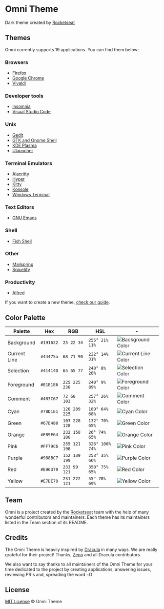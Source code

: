 # Omni Theme

Dark theme created by <a href="https://rocketseat.com.br?ref=omnitheme">Rocketseat</a>

## Themes

Omni currently supports 19 applications. You can find them below:

### Browsers

- [Firefox](https://github.com/getomni/firefox)
- [Google Chrome](https://github.com/getomni/google-chrome)
- [Vivaldi](https://github.com/getomni/Vivaldi)

### Developer tools

- [Insomnia](https://github.com/getomni/insomnia)
- [Visual Studio Code](https://github.com/getomni/visual-studio-code)

### Unix

- [Gedit](https://github.com/getomni/gedit)
- [GTK and Gnome Shell](https://github.com/getomni/gtk)
- [KDE Plasma](https://github.com/getomni/kde-plasma)
- [Ulauncher](https://github.com/getomni/ulauncher)

### Terminal Emulators

- [Alacritty](https://github.com/getomni/alacritty)
- [Hyper](https://github.com/getomni/hyper)
- [Kitty](https://github.com/getomni/kitty)
- [Konsole](https://github.com/getomni/konsole)
- [Windows Terminal](https://github.com/getomni/windows-terminal)

### Text Editors

- [GNU Emacs](https://github.com/getomni/emacs)

### Shell

- [Fish Shell](https://github.com/getomni/fish)

### Other

- [Mailspring](https://github.com/getomni/mailspring)
- [Spicetify](https://github.com/getomni/spicetify)

### Productivity

- [Alfred](https://github.com/getomni/alfred)

If you want to create a new theme, [check our guide](CONTRIBUTING.md).

## Color Palette

| Palette      | Hex       | RGB           | HSL             | -                                                                                                   |
| ------------ | --------- | ------------- | --------------- | --------------------------------------------------------------------------------------------------- |
| Background   | `#191622` | `25 22 34`    | `255° 21% 11%`  | ![Background Color](https://storage.googleapis.com/golden-wind/omni/color-boxes/background.png)     |
| Current Line | `#44475a` | `68 71 90`    | `232° 14% 31%`  | ![Current Line Color](https://storage.googleapis.com/golden-wind/omni/color-boxes/current_line.png) |
| Selection    | `#41414D` | `65 65 77`    | `240° 8% 28%`   | ![Selection Color](https://storage.googleapis.com/golden-wind/omni/color-boxes/selection.png)       |
| Foreground   | `#E1E1E6` | `225 225 230` | `240° 9% 89%`   | ![Foreground Color](https://storage.googleapis.com/golden-wind/omni/color-boxes/foreground.png)     |
| Comment      | `#483C67` | `72 60 103`   | `257° 26% 32%`  | ![Comment Color](https://storage.googleapis.com/golden-wind/omni/color-boxes/comment.png)           |
| Cyan         | `#78D1E1` | `120 209 225` | `189° 64% 68%`  | ![Cyan Color](https://storage.googleapis.com/golden-wind/omni/color-boxes/cyan.png)                 |
| Green        | `#67E480` | `103 228 128` | `132° 70% 65%`  | ![Green Color](https://storage.googleapis.com/golden-wind/omni/color-boxes/green.png)               |
| Orange       | `#E89E64` | `232 158 100` | `26° 74% 65%`   | ![Orange Color](https://storage.googleapis.com/golden-wind/omni/color-boxes/orange.png)             |
| Pink         | `#FF79C6` | `255 121 198` | `326° 100% 74%` | ![Pink Color](https://storage.googleapis.com/golden-wind/omni/color-boxes/pink.png)                 |
| Purple       | `#988BC7` | `152 139 199` | `253° 35% 66%`  | ![Purple Color](https://storage.googleapis.com/golden-wind/omni/color-boxes/purple.png)             |
| Red          | `#E96379` | `233 99 121`  | `350° 75% 65%`  | ![Red Color](https://storage.googleapis.com/golden-wind/omni/color-boxes/red.png)                   |
| Yellow       | `#E7DE79` | `231 222 121` | `55° 70% 69%`   | ![Yellow Color](https://storage.googleapis.com/golden-wind/omni/color-boxes/yellow.png)             |

## Team

Omni is a project created by the [Rocketseat](https://rocketseat.com.br?ref=omnitheme) team with the help of many wonderful contributors and maintainers. Each theme has its maintainers listed in the Team section of its README.

## Credits

The Omni Theme is heavily inspired by [Dracula](https://github.com/dracula) in many ways. We are really grateful for their project! Thanks, [Zeno](https://github.com/zenorocha) and all Dracula contributors.

We also want to say thanks to all maintainers of the Omni Theme for your time dedicated to the project by creating applications, answering issues, reviewing PR's and, spreading the word =D

## License

[MIT License](./LICENSE.md) © Omni Theme
